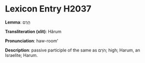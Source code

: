 # Lexicon Entry H2037

**Lemma**: הָרֻם

**Transliteration (xlit)**: Hârum

**Pronunciation**: haw-room'

**Description**:
passive participle of the same as הֹרָם; high; Harum, an Israelite; Harum.
